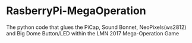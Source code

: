 # RasberryPi-MegaOperation
The python code that glues the PiCap, Sound Bonnet, NeoPixels(ws2812) and Big Dome Button/LED within the LMN 2017 Mega-Operation Game

